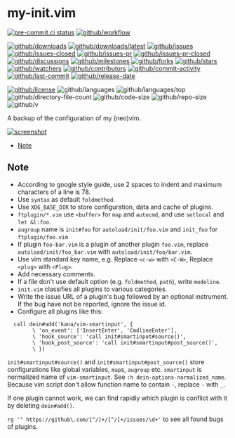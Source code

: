 # my-init.vim

[![pre-commit.ci status](https://results.pre-commit.ci/badge/github/Freed-Wu/my-init.vim/master.svg)](https://results.pre-commit.ci/latest/github/Freed-Wu/my-init.vim/master)
[![github/workflow](https://shields.io/github/workflow/status/Freed-Wu/my-init.vim/jq)](https://github.com/Freed-Wu/my-init.vim/actions)

[![github/downloads](https://shields.io/github/downloads/Freed-Wu/my-init.vim/total)](https://github.com/Freed-Wu/my-init.vim/releases)
[![github/downloads/latest](https://shields.io/github/downloads/Freed-Wu/my-init.vim/latest/total)](https://github.com/Freed-Wu/my-init.vim/releases/latest)
[![github/issues](https://shields.io/github/issues/Freed-Wu/my-init.vim)](https://github.com/Freed-Wu/my-init.vim/issues)
[![github/issues-closed](https://shields.io/github/issues-closed/Freed-Wu/my-init.vim)](https://github.com/Freed-Wu/my-init.vim/issues?q=is%3Aissue+is%3Aclosed)
[![github/issues-pr](https://shields.io/github/issues-pr/Freed-Wu/my-init.vim)](https://github.com/Freed-Wu/my-init.vim/pulls)
[![github/issues-pr-closed](https://shields.io/github/issues-pr-closed/Freed-Wu/my-init.vim)](https://github.com/Freed-Wu/my-init.vim/pulls?q=is%3Apr+is%3Aclosed)
[![github/discussions](https://shields.io/github/discussions/Freed-Wu/my-init.vim)](https://github.com/Freed-Wu/my-init.vim/discussions)
[![github/milestones](https://shields.io/github/milestones/all/Freed-Wu/my-init.vim)](https://github.com/Freed-Wu/my-init.vim/milestones)
[![github/forks](https://shields.io/github/forks/Freed-Wu/my-init.vim)](https://github.com/Freed-Wu/my-init.vim/network/members)
[![github/stars](https://shields.io/github/stars/Freed-Wu/my-init.vim)](https://github.com/Freed-Wu/my-init.vim/stargazers)
[![github/watchers](https://shields.io/github/watchers/Freed-Wu/my-init.vim)](https://github.com/Freed-Wu/my-init.vim/watchers)
[![github/contributors](https://shields.io/github/contributors/Freed-Wu/my-init.vim)](https://github.com/Freed-Wu/my-init.vim/graphs/contributors)
[![github/commit-activity](https://shields.io/github/commit-activity/w/Freed-Wu/my-init.vim)](https://github.com/Freed-Wu/my-init.vim/graphs/commit-activity)
[![github/last-commit](https://shields.io/github/last-commit/Freed-Wu/my-init.vim)](https://github.com/Freed-Wu/my-init.vim/commits)
[![github/release-date](https://shields.io/github/release-date/Freed-Wu/my-init.vim)](https://github.com/Freed-Wu/my-init.vim/releases/latest)

[![github/license](https://shields.io/github/license/Freed-Wu/my-init.vim)](https://github.com/Freed-Wu/my-init.vim/blob/master/LICENSE)
![github/languages](https://shields.io/github/languages/count/Freed-Wu/my-init.vim)
![github/languages/top](https://shields.io/github/languages/top/Freed-Wu/my-init.vim)
![github/directory-file-count](https://shields.io/github/directory-file-count/Freed-Wu/my-init.vim)
![github/code-size](https://shields.io/github/languages/code-size/Freed-Wu/my-init.vim)
![github/repo-size](https://shields.io/github/repo-size/Freed-Wu/my-init.vim)
![github/v](https://shields.io/github/v/release/Freed-Wu/my-init.vim)

A backup of the configuration of my (neo)vim.

[![screenshot](https://user-images.githubusercontent.com/32936898/199290335-bb4c9b9e-1fc9-4f8d-af30-a1f8d49c6f35.jpg)](https://user-images.githubusercontent.com/32936898/199288079-777dee13-224d-468b-ac32-23042e34f0be.jpg)

<!-- mdformat-toc start --slug=github --no-anchors --maxlevel=6 --minlevel=2 -->

- [Note](#note)

<!-- mdformat-toc end -->

## Note

- According to google style guide, use 2 spaces to indent and maximum
  characters of a line is 78.
- Use `syntax` as default `foldmethod`.
- Use `XDG_BASE_DIR` to store configuration, data and cache of plugins.
- `ftplugin/*.vim` use `<buffer>` for `map` and `autocmd`, and use `setlocal`
  and `let &l:foo`.
- `augroup` name is `init#foo` for `autoload/init/foo.vim` and `init_foo` for
  `ftplugin/foo.vim`
- If plugin `foo-bar.vim` is a plugin of another plugin `foo.vim`, replace
  `autoload/init/foo_bar.vim` with `autoload/init/foo/bar.vim`.
- Use vim standard key name, e.g. Replace `<c-w>` with `<C-W>`, Replace
  `<plug>` with `<Plug>`.
- Add necessary comments.
- If a file don't use default option (e.g. `foldmethod`, `path`), write
  `modeline`.
- `init.vim` classifies all plugins to various categories.
- Write the issue URL of a plugin's bug followed by an optional instrument. If
  the bug have not be reported, ignore the issue id.
- Configure all plugins like this:

```vim
  call dein#add('kana/vim-smartinput', {
        \ 'on_event': ['InsertEnter', 'CmdlineEnter'],
        \ 'hook_source': 'call init#smartinput#source()',
        \ 'hook_post_source': 'call init#smartinput#post_source()',
        \ })
```

`init#smartinput#source()` and `init#smartinput#post_source()` store
configurations like global variables, `map`s, `augroup` etc.
`smartinput` is normalized name of `vim-smartinput`. See
`:h dein-options-normalized_name`. Because vim script don't allow function name
to contain `-`, replace `-` with `_`.

If one plugin cannot work, we can find rapidly which plugin is conflict with
it by deleting `dein#add()`.

`rg '" https://github\.com/[^/]+/[^/]+/issues/\d+'` to see all found bugs of
plugins.
